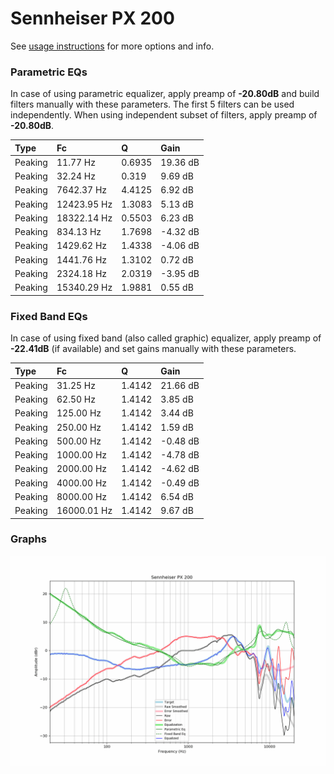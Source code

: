 # Sennheiser PX 200
See [usage instructions](https://github.com/jaakkopasanen/AutoEq#usage) for more options and info.

### Parametric EQs
In case of using parametric equalizer, apply preamp of **-20.80dB** and build filters manually
with these parameters. The first 5 filters can be used independently.
When using independent subset of filters, apply preamp of **-20.80dB**.

| Type    | Fc          |      Q | Gain     |
|:--------|:------------|:-------|:---------|
| Peaking | 11.77 Hz    | 0.6935 | 19.36 dB |
| Peaking | 32.24 Hz    | 0.319  | 9.69 dB  |
| Peaking | 7642.37 Hz  | 4.4125 | 6.92 dB  |
| Peaking | 12423.95 Hz | 1.3083 | 5.13 dB  |
| Peaking | 18322.14 Hz | 0.5503 | 6.23 dB  |
| Peaking | 834.13 Hz   | 1.7698 | -4.32 dB |
| Peaking | 1429.62 Hz  | 1.4338 | -4.06 dB |
| Peaking | 1441.76 Hz  | 1.3102 | 0.72 dB  |
| Peaking | 2324.18 Hz  | 2.0319 | -3.95 dB |
| Peaking | 15340.29 Hz | 1.9881 | 0.55 dB  |

### Fixed Band EQs
In case of using fixed band (also called graphic) equalizer, apply preamp of **-22.41dB**
(if available) and set gains manually with these parameters.

| Type    | Fc          |      Q | Gain     |
|:--------|:------------|:-------|:---------|
| Peaking | 31.25 Hz    | 1.4142 | 21.66 dB |
| Peaking | 62.50 Hz    | 1.4142 | 3.85 dB  |
| Peaking | 125.00 Hz   | 1.4142 | 3.44 dB  |
| Peaking | 250.00 Hz   | 1.4142 | 1.59 dB  |
| Peaking | 500.00 Hz   | 1.4142 | -0.48 dB |
| Peaking | 1000.00 Hz  | 1.4142 | -4.78 dB |
| Peaking | 2000.00 Hz  | 1.4142 | -4.62 dB |
| Peaking | 4000.00 Hz  | 1.4142 | -0.49 dB |
| Peaking | 8000.00 Hz  | 1.4142 | 6.54 dB  |
| Peaking | 16000.01 Hz | 1.4142 | 9.67 dB  |

### Graphs
![](./Sennheiser%20PX%20200.png)
